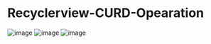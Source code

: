 # Recyclerview-CURD-Opearation

![image](https://github.com/karun02525/Recyclerview-CURD-Opearation/assets/36824081/6d9f7cca-10d8-4319-9360-2738b18c0092)
![image](https://github.com/karun02525/Recyclerview-CURD-Opearation/assets/36824081/e6a3b5fc-2229-465f-897a-f02661616ed1)
![image](https://github.com/karun02525/Recyclerview-CURD-Opearation/assets/36824081/562617f2-69e7-4bde-aa98-08ca3ace019e)
